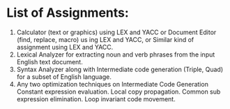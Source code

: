 # List of Assignments: 
1. Calculator (text or graphics) using LEX and YACC or Document Editor (find, replace, macro) us
ing LEX and YACC, or Similar kind of assignment using LEX and YACC.
2. Lexical Analyzer for extracting noun and verb phrases from the input English text document. 
3. Syntax Analyzer along with Intermediate code generation (Triple, Quad) for a subset of English 
language. 
4. Any two optimization techniques on Intermediate Code Generation 
Constant expression evaluation. 
Local copy propagation. 
Common sub expression elimination. 
Loop invariant code movement.